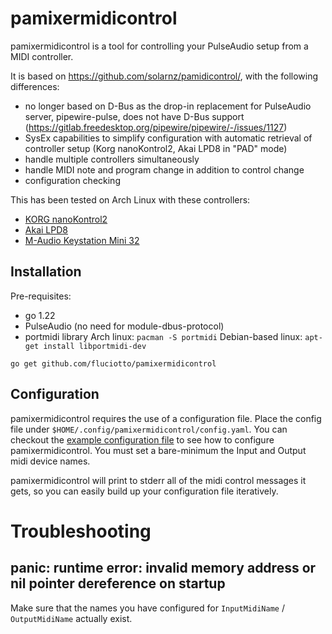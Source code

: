# pamixermidicontrol

pamixermidicontrol is a tool for controlling your PulseAudio setup from a MIDI controller.

It is based on https://github.com/solarnz/pamidicontrol/, with the following differences:
- no longer based on D-Bus as the drop-in replacement for PulseAudio server, pipewire-pulse, does not have D-Bus support (https://gitlab.freedesktop.org/pipewire/pipewire/-/issues/1127)
- SysEx capabilities to simplify configuration with automatic retrieval of controller setup (Korg nanoKontrol2, Akai LPD8 in "PAD" mode)
- handle multiple controllers simultaneously
- handle MIDI note and program change in addition to control change
- configuration checking

This has been tested on Arch Linux with these controllers:
- [KORG nanoKontrol2](https://www.korg.com/us/products/computergear/nanokontrol2/)
- [Akai LPD8](https://www.akaipro.com/lpd8.html)
- [M-Audio Keystation Mini 32](https://www.m-audio.com/keystation-mini32-mk3)

## Installation

Pre-requisites:
- go 1.22
- PulseAudio (no need for module-dbus-protocol)
- portmidi library
    Arch linux: `pacman -S portmidi`
    Debian-based linux: `apt-get install libportmidi-dev`

```
go get github.com/fluciotto/pamixermidicontrol
```

## Configuration

pamixermidicontrol requires the use of a configuration file. Place the config file under `$HOME/.config/pamixermidicontrol/config.yaml`.
You can checkout the [example configuration file](https://github.com/fluciotto/pamixermidicontrol/blob/master/config.yaml) to see how to configure pamixermidicontrol.
You must set a bare-minimum the Input and Output midi device names.

pamixermidicontrol will print to stderr all of the midi control messages it gets, so you can easily build up your configuration file iteratively.

# Troubleshooting

## panic: runtime error: invalid memory address or nil pointer dereference on startup

Make sure that the names you have configured for `InputMidiName` / `OutputMidiName` actually exist.

